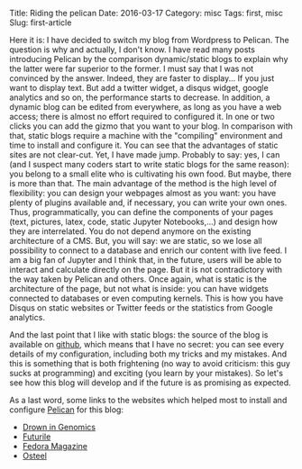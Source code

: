 Title: Riding the pelican
Date: 2016-03-17
Category: misc
Tags: first, misc
Slug: first-article

Here it is: I have decided to switch my blog from Wordpress to Pelican. The question is why and actually, I don't know. I have read many posts introducing Pelican by the comparison dynamic/static blogs to explain why the latter were far superior to the former. I must say that I was not convinced by the answer. Indeed, they are faster to display... If you just want to display text. But add a twitter widget, a disqus widget, google analytics and so on, the performance starts to decrease. In addition, a dynamic blog can be edited from everywhere, as long as you have a web access; there is almost no effort required to configured it. In one or two clicks you can add the gizmo that you want to your blog.
In comparison with that, static blogs require a machine with the "compiling" environment and time to install and configure it. You can see that the advantages of static sites are not clear-cut.
Yet, I have made jump. Probably to say: yes, I can (and I suspect many coders start to write static blogs for the same reason): you belong to a small elite who is cultivating his own food.
But maybe, there is more than that. The main advantage of the method is the high level of flexibility: you can design your webpages almost as you want: you have plenty of plugins available and, if necessary, you can write your own ones. Thus, programmatically, you can define the components of your pages (text, pictures, latex, code, static Jupyter Notebooks,...) and design how they are interrelated. You do not depend anymore on the existing architecture of a CMS. But, you will say: we are static, so we lose all possibility to connect to a database and enrich our content with live feed. I am a big fan of Jupyter and I think that, in the future, users will be able to interact and calculate directly on the page. But it is not contradictory with the way taken by Pelican and others. Once again, what is static is the architecture of the page, but not what is inside: you can have widgets connected to databases or even computing kernels. This is how you have Disqus on static websites or Twitter feeds or the statistics from Google analytics.

And the last point that I like with static blogs: the source of the blog is available on [github](https://github.com/albanatita/albanatita.github.io), which means that I have no secret: you can see every details of my configuration, including both my tricks and my mistakes.
And this is something that is both frightening (no way to avoid criticism: this guy sucks at programming) and exciting (you learn by your mistakes).
So let's see how this blog will develop and if the future is as promising as expected.

As a last word, some links to the websites which helped most to install and configure [Pelican](http://blog.getpelican.com/) for this blog:
* [Drown in Genomics](http://a-slide.github.io/blog/github-pelican)
* [Futurile](http://futurile.net/resources/blogging/pelican.html)
* [Fedora Magazine](https://fedoramagazine.org/make-github-pages-blog-with-pelican/)
* [Osteel](http://blog.osteel.me/posts/2015/02/24/install-and-deploy-a-pelican-blog-using-fabric-part-1-local-environment.html)
